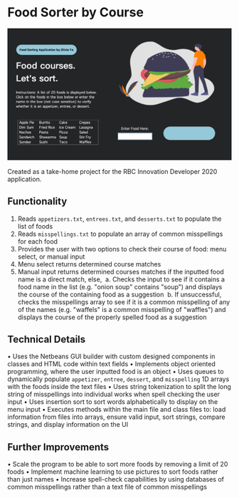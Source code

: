 # Food Sorter by Course

<img src="gui.png" width="600">

Created as a take-home project for the RBC Innovation Developer 2020 application.

## Functionality

1. Reads `appetizers.txt`, `entrees.txt`, and `desserts.txt` to populate the list of foods
2. Reads `misspellings.txt` to populate an array of common misspellings for each food
3. Provides the user with two options to check their course of food: menu select, or manual input
4. Menu select returns determined course matches
5. Manual input returns determined courses matches if the inputted food name is a direct match, else,
 a. Checks the input to see if it contains a food name in the list (e.g. "onion soup" contains "soup") and displays the course of the containing food as a suggestion
 b. If unsuccessful, checks the misspellings array to see if it is a common misspelling of any of the names (e.g. "waffels" is a common misspelling of "waffles") and displays the course of the properly spelled food as a suggestion 

## Technical Details

• Uses the Netbeans GUI builder with custom designed components in classes and HTML code within text fields
• Implements object oriented programming, where the user inputted food is an object
• Uses queues to dynamically populate `appetizer`, `entree`, `dessert`, and `misspelling` 1D arrays with the foods inside the text files
• Uses string tokenization to split the long string of misspellings into individual works when spell checking the user input
• Uses insertion sort to sort words alphabetically to display on the menu input
• Executes methods within the main file and class files to: load information from files into arrays, ensure valid input, sort strings, compare strings, and display information on the UI

## Further Improvements

• Scale the program to be able to sort more foods by removing a limit of 20 foods
• Implement machine learning to use pictures to sort foods rather than just names
• Increase spell-check capabilities by using databases of common misspellings rather than a text file of common misspellings

